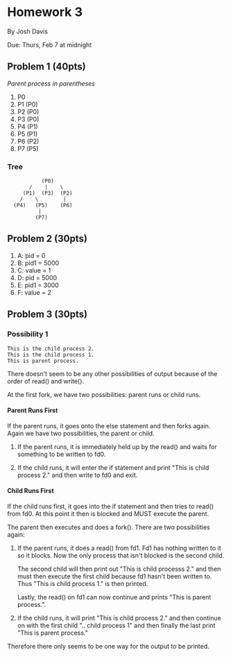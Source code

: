 Homework 3
==========

By Josh Davis

Due: Thurs, Feb 7 at midnight

## Problem 1 (40pts)
*Parent process in parentheses*

1. P0
2. P1 (P0)
3. P2 (P0)
4. P3 (P0)
5. P4 (P1)
6. P5 (P1)
7. P6 (P2)
8. P7 (P5)

### Tree

               (P0)
           /    |    \
         (P1)  (P3)  (P2)
        /    \        |
      (P4)   (P5)    (P6)
              |
             (P7)

## Problem 2 (30pts)

1. A: pid = 0
2. B: pid1 = 5000
3. C: value = 1
4. D: pid = 5000
5. E: pid1 = 3000
6. F: value = 2

## Problem 3 (30pts)

### Possibility 1

    This is the child process 2.
    This is the child process 1.
    This is parent process.

There doesn't seem to be any other possibilities of output because of the order
of read() and write().

At the first fork, we have two possibilities: parent runs or child runs.

#### Parent Runs First

If the parent runs, it goes onto the else statement and then forks again. Again
we have two possibilities, the parent or child.

 1. If the parent runs, it is immediately held up by the read() and waits for
    something to be written to fd0.

 2. If the child runs, it will enter the if statement and print "This is child
    process 2." and then write to fd0 and exit.

#### Child Runs First

If the child runs first, it goes into the if statement and then tries to read()
from fd0. At this point it then is blocked and MUST execute the parent.

The parent then executes and does a fork(). There are two possibilities again:

 1. If the parent runs, it does a read() from fd1. Fd1 has nothing written to it
    so it blocks. Now the only process that isn't blocked is the second child.

    The second child will then print out "This is child processs 2." and then
    must then execute the first child because fd1 hasn't been written to. Thus
    "This is child process 1." is then printed.

    Lastly, the read() on fd1 can now continue and prints "This is parent
    process.".

 2. If the child runs, it will print "This is child process 2." and then
    continue on with the first child ".. child process 1" and then finally the
    last print "This is parent process."

Therefore there only seems to be one way for the output to be printed.
